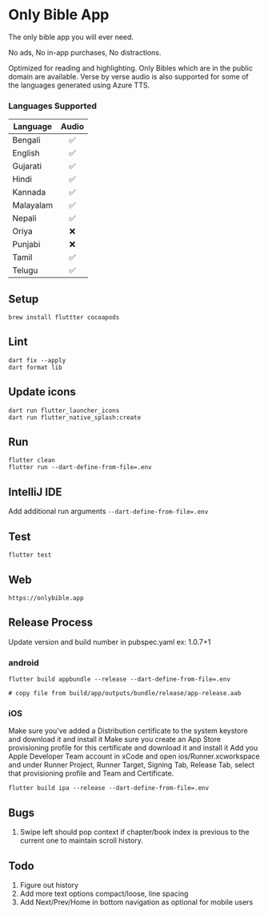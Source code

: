 # Only Bible App

The only bible app you will ever need.

No ads, No in-app purchases, No distractions.

Optimized for reading and highlighting.
Only Bibles which are in the public domain are available.
Verse by verse audio is also supported for some of the languages generated using Azure TTS.

### Languages Supported

| Language  | Audio |
|-----------|:-----:|
| Bengali   |   ✅   |
| English   |   ✅   |
| Gujarati  |   ✅   |
| Hindi     |   ✅   |
| Kannada   |   ✅   |
| Malayalam |   ✅   |
| Nepali    |   ✅   |
| Oriya     |   ❌   |
| Punjabi   |   ❌   |
| Tamil     |   ✅   |
| Telugu    |   ✅   |

## Setup

```agsl
brew install fluttter cocoapods
```

## Lint

```agsl
dart fix --apply
dart format lib
```

## Update icons

```agsl
dart run flutter_launcher_icons
dart run flutter_native_splash:create
```

## Run

```agsl
flutter clean
flutter run --dart-define-from-file=.env
```

## IntelliJ IDE
Add additional run arguments `--dart-define-from-file=.env`

## Test

```agsl
flutter test
```

## Web

```agsl
https://onlybible.app
```


## Release Process
Update version and build number in pubspec.yaml  ex: 1.0.7+1

### android

```
flutter build appbundle --release --dart-define-from-file=.env

# copy file from build/app/outputs/bundle/release/app-release.aab
```

### iOS

Make sure you've added a Distribution certificate to the system keystore and download it and install it
Make sure you create an App Store provisioning profile for this certificate and download it and install it
Add you Apple Developer Team account in xCode and open ios/Runner.xcworkspace and under Runner Project,
Runner Target, Signing Tab, Release Tab, select that provisioning profile and Team and Certificate.

```
flutter build ipa --release --dart-define-from-file=.env
```

## Bugs

1. Swipe left should pop context if chapter/book index is previous to the current one to maintain scroll history.

## Todo

1. Figure out history
2. Add more text options compact/loose, line spacing
4. Add Next/Prev/Home in bottom navigation as optional for mobile users